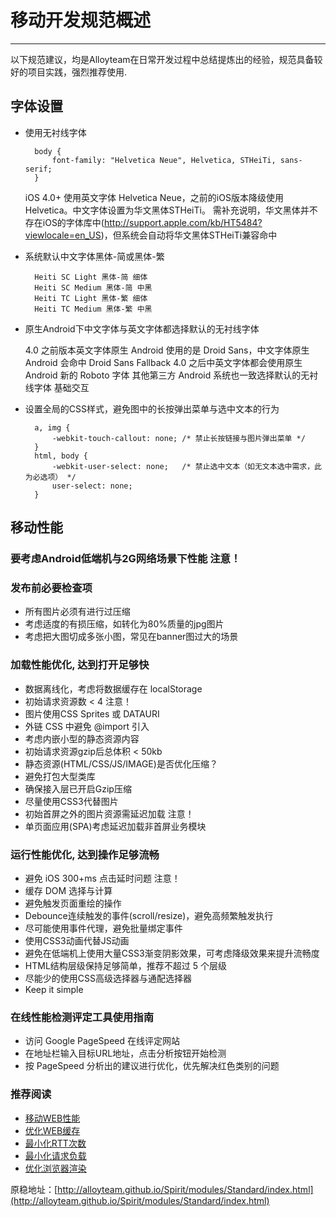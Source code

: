 # 移动开发规范概述

----------

以下规范建议，均是Alloyteam在日常开发过程中总结提炼出的经验，规范具备较好的项目实践，强烈推荐使用.

## 字体设置

- 使用无衬线字体

		body {
	    	font-family: "Helvetica Neue", Helvetica, STHeiTi, sans-serif;
		}

	iOS 4.0+ 使用英文字体 Helvetica Neue，之前的iOS版本降级使用 Helvetica。中文字体设置为华文黑体STHeiTi。 需补充说明，华文黑体并不存在iOS的字体库中(http://support.apple.com/kb/HT5484?viewlocale=en_US)，但系统会自动将华文黑体STHeiTi兼容命中

- 系统默认中文字体黑体-简或黑体-繁
	
		Heiti SC Light 黑体-简 细体
		Heiti SC Medium 黑体-简 中黑
		Heiti TC Light 黑体-繁 细体
		Heiti TC Medium 黑体-繁 中黑

- 原生Android下中文字体与英文字体都选择默认的无衬线字体

	4.0 之前版本英文字体原生 Android 使用的是 Droid Sans，中文字体原生 Android 会命中 Droid Sans Fallback
	4.0 之后中英文字体都会使用原生 Android 新的 Roboto 字体
	其他第三方 Android 系统也一致选择默认的无衬线字体
	基础交互

- 设置全局的CSS样式，避免图中的长按弹出菜单与选中文本的行为

		a, img {
		    -webkit-touch-callout: none; /* 禁止长按链接与图片弹出菜单 */
		}
		html, body {
		    -webkit-user-select: none;   /* 禁止选中文本（如无文本选中需求，此为必选项） */
		    user-select: none;
		}

## 移动性能

### 要考虑Android低端机与2G网络场景下性能 注意！

### 发布前必要检查项
- 所有图片必须有进行过压缩
- 考虑适度的有损压缩，如转化为80%质量的jpg图片
- 考虑把大图切成多张小图，常见在banner图过大的场景

### 加载性能优化, 达到打开足够快
- 数据离线化，考虑将数据缓存在 localStorage
- 初始请求资源数 < 4 注意！
- 图片使用CSS Sprites 或 DATAURI
- 外链 CSS 中避免 @import 引入
- 考虑内嵌小型的静态资源内容
- 初始请求资源gzip后总体积 < 50kb
- 静态资源(HTML/CSS/JS/IMAGE)是否优化压缩？
- 避免打包大型类库
- 确保接入层已开启Gzip压缩
- 尽量使用CSS3代替图片
- 初始首屏之外的图片资源需延迟加载 注意！
- 单页面应用(SPA)考虑延迟加载非首屏业务模块

### 运行性能优化, 达到操作足够流畅

- 避免 iOS 300+ms 点击延时问题 注意！
- 缓存 DOM 选择与计算
- 避免触发页面重绘的操作
- Debounce连续触发的事件(scroll/resize)，避免高频繁触发执行
- 尽可能使用事件代理，避免批量绑定事件
- 使用CSS3动画代替JS动画
- 避免在低端机上使用大量CSS3渐变阴影效果，可考虑降级效果来提升流畅度
- HTML结构层级保持足够简单，推荐不超过 5 个层级
- 尽能少的使用CSS高级选择器与通配选择器
- Keep it simple

### 在线性能检测评定工具使用指南

- 访问 Google PageSpeed 在线评定网站
- 在地址栏输入目标URL地址，点击分析按钮开始检测
- 按 PageSpeed 分析出的建议进行优化，优先解决红色类别的问题

### 推荐阅读

- [移动WEB性能](http://www.webperformancetoday.com/tag/mobile-web-performance/)
- [优化WEB缓存](https://developers.google.com/speed/docs/best-practices/caching)
- [最小化RTT次数](https://developers.google.com/speed/docs/best-practices/rtt)
- [最小化请求负载](https://developers.google.com/speed/docs/best-practices/payload)
- [优化浏览器渲染](https://developers.google.com/speed/docs/best-practices/rendering)


原稳地址：[http://alloyteam.github.io/Spirit/modules/Standard/index.html](http://alloyteam.github.io/Spirit/modules/Standard/index.html)
